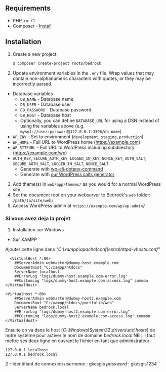 
## Requirements

- PHP >= 7.1
- Composer - [Install](https://getcomposer.org/doc/00-intro.md#installation-linux-unix-osx)

## Installation

1. Create a new project:
   ```sh
   $ composer create-project roots/bedrock
   ```
2. Update environment variables in the `.env` file. Wrap values that may contain non-alphanumeric characters with quotes, or they may be incorrectly parsed.

- Database variables
  - `DB_NAME` - Database name
  - `DB_USER` - Database user
  - `DB_PASSWORD` - Database password
  - `DB_HOST` - Database host
  - Optionally, you can define `DATABASE_URL` for using a DSN instead of using the variables above (e.g. `mysql://user:password@127.0.0.1:3306/db_name`)
- `WP_ENV` - Set to environment (`development`, `staging`, `production`)
- `WP_HOME` - Full URL to WordPress home (https://example.com)
- `WP_SITEURL` - Full URL to WordPress including subdirectory (https://example.com/wp)
- `AUTH_KEY`, `SECURE_AUTH_KEY`, `LOGGED_IN_KEY`, `NONCE_KEY`, `AUTH_SALT`, `SECURE_AUTH_SALT`, `LOGGED_IN_SALT`, `NONCE_SALT`
  - Generate with [wp-cli-dotenv-command](https://github.com/aaemnnosttv/wp-cli-dotenv-command)
  - Generate with [our WordPress salts generator](https://roots.io/salts.html)

3. Add theme(s) in `web/app/themes/` as you would for a normal WordPress site
4. Set the document root on your webserver to Bedrock's `web` folder: `/path/to/site/web/`
5. Access WordPress admin at `https://example.com/wp/wp-admin/`

 ### Si vous avez deja la projet
1. Installation sur Windows
 - Sur XAMPP 

Ajouter cette ligne dans *"C:\xampp\apache\conf\extra\httpd-vhosts.conf"*

```
  <VirtualHost *:80>
    ##ServerAdmin webmaster@dummy-host.example.com
    DocumentRoot "C:/xampp/htdocs"
    ServerName localhost
    ##ErrorLog "logs/dummy-host.example.com-error.log"
    ##CustomLog "logs/dummy-host.example.com-access.log" common
</VirtualHost>

<VirtualHost *:80>
    ##ServerAdmin webmaster@dummy-host2.example.com
    DocumentRoot "C:/xampp/htdocs/portfolio/web"
    ServerName bedrock.local
    ##ErrorLog "logs/dummy-host2.example.com-error.log"
    ##CustomLog "logs/dummy-host2.example.com-access.log" common
</VirtualHost>
```
Ensuite on va dans le host (*C:\Windows\System32\drivers\etc\hosts*) de notre systeme pour activer le nom de domaine *bedrock.local*
NB : il faut mettre ses deux ligne en ouvrant le fichier en tant que administrateur
```
127.0.0.1 localhost
127.0.0.1 bedrock.local
```
2 - Identifiant de connexion 
    _username_ : gkesgis
    _password_ : gkesgis1234
